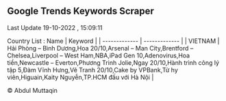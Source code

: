 

## Google Trends Keywords Scraper 
 
Last Update 19-10-2022 , 15:09:11

Country List :
 Name  | Keyword |
| ------------- | ------------- |
| VIETNAM | Hải Phòng – Bình Dương,Hoa 20/10,Arsenal – Man City,Brentford – Chelsea,Liverpool – West Ham,NBA,iPad Gen 10,Adenovirus,Hoa tiền,Newcastle – Everton,Phương Trinh Jolie,Ngay 20/10,Hành trình công lý tập 5,Đàm Vĩnh Hưng,Vẽ Tranh 20/10,Cake by VPBank,Từ hy viên,Higuain,Kaity Nguyễn,TP.HCM đấu với Hà Nội |



© Abdul Muttaqin 
